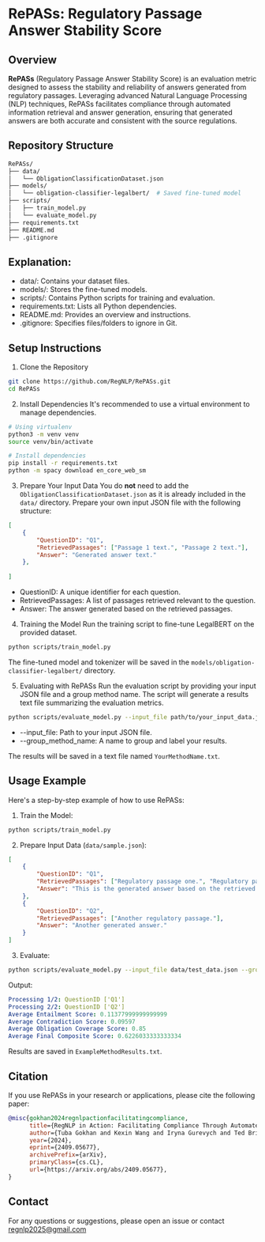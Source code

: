 # RePASs: Regulatory Passage Answer Stability Score

## Overview

**RePASs** (Regulatory Passage Answer Stability Score) is an evaluation metric designed to assess the stability and reliability of answers generated from regulatory passages. Leveraging advanced Natural Language Processing (NLP) techniques, RePASs facilitates compliance through automated information retrieval and answer generation, ensuring that generated answers are both accurate and consistent with the source regulations.


## Repository Structure
```bash
RePASs/
├── data/
│   └── ObligationClassificationDataset.json
├── models/
│   └── obligation-classifier-legalbert/  # Saved fine-tuned model
├── scripts/
│   ├── train_model.py
│   └── evaluate_model.py
├── requirements.txt
├── README.md
├── .gitignore
```

## Explanation:
- data/: Contains your dataset files.
- models/: Stores the fine-tuned models.
- scripts/: Contains Python scripts for training and evaluation.
- requirements.txt: Lists all Python dependencies.
- README.md: Provides an overview and instructions.
- .gitignore: Specifies files/folders to ignore in Git.

## Setup Instructions
1. Clone the Repository
```bash
git clone https://github.com/RegNLP/RePASs.git
cd RePASs
```
2. Install Dependencies
It's recommended to use a virtual environment to manage dependencies.
```bash
# Using virtualenv
python3 -m venv venv
source venv/bin/activate

# Install dependencies
pip install -r requirements.txt
python -m spacy download en_core_web_sm
```
3. Prepare Your Input Data
You do **not** need to add the `ObligationClassificationDataset.json` as it is already included in the `data/` directory. Prepare your own input JSON file with the following structure:
```json
[
    {
        "QuestionID": "Q1",
        "RetrievedPassages": ["Passage 1 text.", "Passage 2 text."],
        "Answer": "Generated answer text."
    },
    
]
```
  - QuestionID: A unique identifier for each question.
  - RetrievedPassages: A list of passages retrieved relevant to the question.
  - Answer: The answer generated based on the retrieved passages.

4. Training the Model
Run the training script to fine-tune LegalBERT on the provided dataset.
```bash
python scripts/train_model.py
```
The fine-tuned model and tokenizer will be saved in the `models/obligation-classifier-legalbert/` directory.

5. Evaluating with RePASs
Run the evaluation script by providing your input JSON file and a group method name. The script will generate a results text file summarizing the evaluation metrics.
```bash
python scripts/evaluate_model.py --input_file path/to/your_input_data.json --group_method_name YourMethodName
```
- --input_file: Path to your input JSON file.
- --group_method_name: A name to group and label your results.

The results will be saved in a text file named `YourMethodName.txt`.

## Usage Example
Here's a step-by-step example of how to use RePASs:

1. Train the Model:

```bash
python scripts/train_model.py
```
2. Prepare Input Data (`data/sample.json`):

```json
[
    {
        "QuestionID": "Q1",
        "RetrievedPassages": ["Regulatory passage one.", "Regulatory passage two."],
        "Answer": "This is the generated answer based on the retrieved passages."
    },
    {
        "QuestionID": "Q2",
        "RetrievedPassages": ["Another regulatory passage."],
        "Answer": "Another generated answer."
    }
]
```
3. Evaluate:

```bash
python scripts/evaluate_model.py --input_file data/test_data.json --group_method_name ExampleMethod
```
Output:

```yaml
Processing 1/2: QuestionID ['Q1']
Processing 2/2: QuestionID ['Q2']
Average Entailment Score: 0.11377999999999999
Average Contradiction Score: 0.09597
Average Obligation Coverage Score: 0.85
Average Final Composite Score: 0.6226033333333334
```
Results are saved in `ExampleMethodResults.txt`.



## Citation

If you use RePASs in your research or applications, please cite the following paper:

```bibtex
@misc{gokhan2024regnlpactionfacilitatingcompliance,
      title={RegNLP in Action: Facilitating Compliance Through Automated Information Retrieval and Answer Generation}, 
      author={Tuba Gokhan and Kexin Wang and Iryna Gurevych and Ted Briscoe},
      year={2024},
      eprint={2409.05677},
      archivePrefix={arXiv},
      primaryClass={cs.CL},
      url={https://arxiv.org/abs/2409.05677}, 
}
```

## Contact
For any questions or suggestions, please open an issue or contact <a href="mailto:regnlp2025@gmail.com<">
regnlp2025@gmail.com</a>
